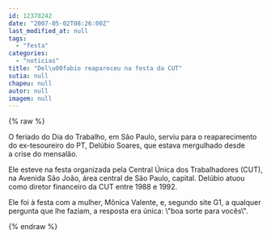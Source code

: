 ```yaml
---
id: 12378242
date: "2007-05-02T08:26:00Z"
last_modified_at: null
tags:
  - "festa"
categories:
  - "noticias"
title: "Del\u00fabio reapareceu na festa da CUT"
sutia: null
chapeu: null
autor: null
imagem: null
---
```

{% raw %}
<p><P>O feriado do Dia do Trabalho, em São Paulo, serviu para o reaparecimento do ex-tesoureiro do PT, Delúbio Soares, que estava mergulhado desde a&nbsp;crise do mensalão.</P></p>
<p><P>Ele esteve na festa organizada pela&nbsp;Central Única dos Trabalhadores (CUT), na Avenida São João, área central de&nbsp;São Paulo, capital.&nbsp;Delúbio atuou como diretor financeiro da CUT entre 1988 e 1992. </P></p>
<p><P>Ele foi à festa com a mulher,&nbsp;Mônica Valente, e, segundo site G1, a qualquer pergunta que lhe faziam, a resposta era única: \"boa sorte para vocês\".</P> </p>
{% endraw %}
